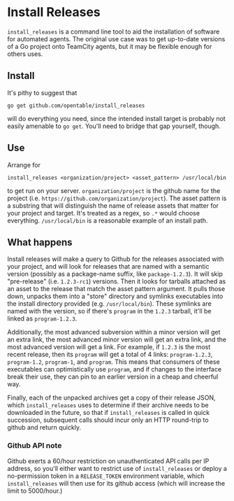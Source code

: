 # Install Releases

`install_releases` is a command line tool
to aid the installation of software
for automated agents.
The original use case was
to get up-to-date versions of a Go project onto TeamCity agents,
but it may be flexible enough for others uses.

## Install

It's pithy to suggest that

```
go get github.com/opentable/install_releases
```

will do everything you need,
since the intended install target is probably not easily amenable to `go get`.
You'll need to bridge that gap yourself, though.

## Use

Arrange for

```
install_releases <organization/project> <asset_pattern> /usr/local/bin
```

to get run on your server.
`organization/project` is the github name for the project
(i.e. `https://github.com/organization/project`).
The asset pattern is a substring
that will distinguish the name of release assets that matter
for your project and target.
It's treated as a regex, so `.*` would choose everything.
`/usr/local/bin` is a reasonable example of an install path.

## What happens

Install releases will make a query to Github
for the releases associated with your project,
and will look for releases that are named
with a semantic version
(possibly as a package-name suffix, like `package-1.2.3`).
It will skip "pre-release" (i.e. `1.2.3-rc1`) versions.
Then it looks for tarballs attached as an asset to the release
that match the asset pattern argument.
It pulls those down,
unpacks them into a "store" directory
and symlinks executables into the install directory provided
(e.g. `/usr/local/bin`).
These symlinks are named with the version,
so if there's `program` in the `1.2.3` tarball,
it'll be linked as `program-1.2.3`.

Additionally,
the most advanced subversion within a minor version will get an extra link,
the most advanced minor version will get an extra link,
and the most advanced version will get a link.
For example, if `1.2.3` is the most recent release,
then its `program` will get a total of 4 links:
`program-1.2.3`, `program-1.2`, `program-1`, and `program`.
This means that consumers of these executables can optimistically use `program`,
and if changes to the interface break their use,
they can pin to an earlier version in a cheap and cheerful way.

Finally, each of the unpacked archives get a copy of their release JSON,
which `install_releases` uses to determine if their archive needs to be downloaded in the future,
so that if `install_releases` is called in quick succession,
subsequent calls should incur only an HTTP round-trip to github and return quickly.

### Github API note

Github exerts a 60/hour restriction on unauthenticated API calls per IP address,
so you'll either want
to restrict use of `install_releases`
or deploy a no-permission token in a `RELEASE_TOKEN` environment variable,
which `install_releases` will then use for its github access
(which will increase the limit to 5000/hour.)
